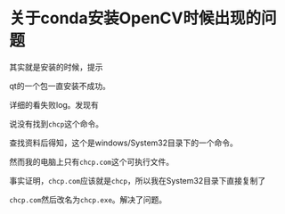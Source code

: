 # 关于conda安装OpenCV时候出现的问题

其实就是安装的时候，提示

qt的一个包一直安装不成功。

详细的看失败log。发现有

说没有找到`chcp`这个命令。

查找资料后得知，这个是windows/System32目录下的一个命令。

然而我的电脑上只有`chcp.com`这个可执行文件。

事实证明，`chcp.com`应该就是`chcp`，所以我在System32目录下直接复制了

`chcp.com`然后改名为`chcp.exe`。解决了问题。